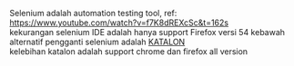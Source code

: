 Selenium adalah automation testing tool, ref: https://www.youtube.com/watch?v=f7K8dREXcSc&t=162s <br/>
kekurangan selenium IDE adalah hanya support Firefox versi 54 kebawah <br/>
alternatif pengganti selenium adalah <a href="https://www.katalon.com/">KATALON</a> <br/>
kelebihan katalon adalah support chrome dan firefox all version

